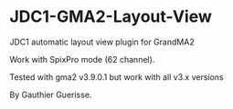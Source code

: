 # JDC1-GMA2-Layout-View
JDC1 automatic layout view plugin for GrandMA2

Work with SpixPro mode (62 channel).

Tested with gma2 v3.9.0.1 but work with all v3.x versions

By Gauthier Guerisse.
